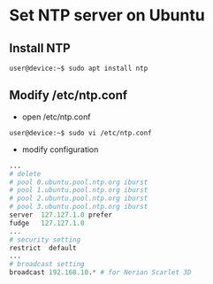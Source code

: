 # Set NTP server on Ubuntu
## Install NTP
```console
user@device:~$ sudo apt install ntp
```

## Modify /etc/ntp.conf
* open /etc/ntp.conf
```console
user@device:~$ sudo vi /etc/ntp.conf
```

* modify configuration
```python
...
# delete
# pool 0.ubuntu.pool.ntp.org iburst
# pool 1.ubuntu.pool.ntp.org iburst
# pool 2.ubuntu.pool.ntp.org iburst
# pool 3.ubuntu.pool.ntp.org iburst
server  127.127.1.0 prefer
fudge   127.127.1.0
...
# security setting
restrict  default
...
# broadcast setting
broadcast 192.168.10.* # for Nerian Scarlet 3D
```
